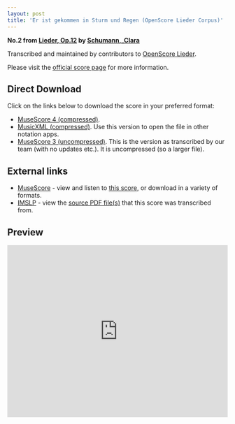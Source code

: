 ```yaml
---
layout: post
title: 'Er ist gekommen in Sturm und Regen (OpenScore Lieder Corpus)'
---
```


__No.2 from [Lieder, Op.12](https://fourscoreandmore.org/openscore/lieder/Schumann,_Clara/Lieder,_Op.12/) by [Schumann,_Clara](https://fourscoreandmore.org/openscore/lieder/Schumann,_Clara)__

Transcribed and maintained by contributors to [OpenScore Lieder].

Please visit the [official score page] for more information.

[official score page]: https://musescore.com/openscore-lieder-corpus/scores/5187781
[OpenScore Lieder]: https://musescore.com/openscore-lieder-corpus

## Direct Download

Click on the links below to download the score in your preferred format:
- [MuseScore 4 (compressed)](https://github.com/openscore/lieder/blob/main/scores/Schumann,_Clara/Lieder,_Op.12/02_Er_ist_gekommen_in_Sturm_und_Regen/lc5187781.mscz?raw=true).
- [MusicXML (compressed)](https://github.com/openscore/lieder/blob/main/scores/Schumann,_Clara/Lieder,_Op.12/02_Er_ist_gekommen_in_Sturm_und_Regen/lc5187781.mxl?raw=true). Use this version to open the file in other notation apps.
- [MuseScore 3 (uncompressed)](https://github.com/openscore/lieder/blob/main/scores/Schumann,_Clara/Lieder,_Op.12/02_Er_ist_gekommen_in_Sturm_und_Regen/lc5187781.mscx?raw=true). This is the version as transcribed by our team (with no updates etc.). It is uncompressed (so a larger file).

## External links

- [MuseScore] - view and listen to [this score][MuseScore], or download in a variety of formats.
- [IMSLP] - view the [source PDF file(s)][IMSLP] that this score was transcribed from.

[MuseScore]: https://musescore.com/score/5187781
[IMSLP]: https://imslp.org/wiki/Special:ReverseLookup/270918

## Preview

<iframe width="100%" height="394" src="https://musescore.com/openscore-lieder-corpus/scores/5187781/embed" frameborder="0" allowfullscreen allow="autoplay; fullscreen"></iframe>
